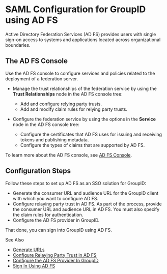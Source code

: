 # SAML Configuration for GroupID using AD FS

Active Directory Federation Services (AD FS) provides users with single sign-on access to systems
and applications located across organizational boundaries.

## The AD FS Console

Use the AD FS console to configure services and policies related to the deployment of a federation
server.

- Manage the trust relationships of the federation service by using the **Trust Relationships** node
  in the AD FS console tree:

    - Add and configure relying party trusts.
    - Add and modify claim rules for relying party trusts.

- Configure the federation service by using the options in the **Service** node in the AD FS console
  tree:

    - Configure the certificates that AD FS uses for issuing and receiving tokens and publishing
      metadata.
    - Configure the types of claims that are supported by AD FS.

To learn more about the AD FS console, see
[AD FS Console](<https://learn.microsoft.com/en-us/previous-versions/windows/it-pro/windows-server-2008-R2-and-2008/gg557729(v=ws.10)?redirectedfrom=MSDN>).

## Configuration Steps

Follow these steps to set up AD FS as an SSO solution for GroupID:

- Generate the consumer URL and audience URL for the GroupID client with which you want to configure
  AD FS.
- Configure relaying party trust in AD FS. As part of the process, provide the consumer URL and
  audience URL in AD FS. You must also specify the claim rules for authentication.
- Configure the AD FS provider in GroupID.

That done, you can sign into GroupID using AD FS.

See Also

- [Generate URLs](/docs/groupid/11.0/groupid/authenticate/asserviceprovider/adfs/generateurls.md)
- [Configure Relaying Party Trust in AD FS](/docs/groupid/11.0/groupid/authenticate/asserviceprovider/adfs/configurerelayingpartytrust.md)
- [Configure the AD FS Provider In GroupID](/docs/groupid/11.0/groupid/authenticate/asserviceprovider/adfs/configureadfsingroupid.md)
- [Sign In Using AD FS](/docs/groupid/11.0/groupid/authenticate/asserviceprovider/adfs/signin.md)
